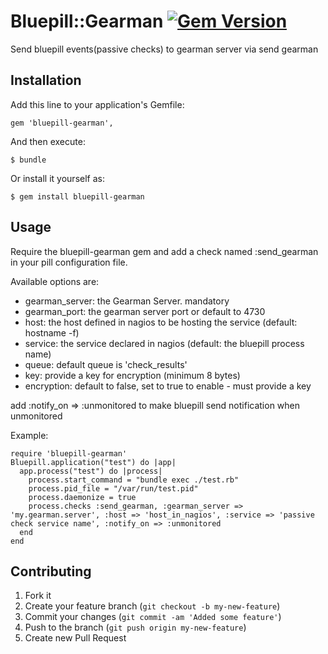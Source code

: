 # Bluepill::Gearman [![Gem Version](https://badge.fury.io/rb/bluepill-gearman.png)](http://badge.fury.io/rb/bluepill-gearman)

Send bluepill events(passive checks) to gearman server via send gearman

## Installation

Add this line to your application's Gemfile:

    gem 'bluepill-gearman', 

And then execute:

    $ bundle

Or install it yourself as:

    $ gem install bluepill-gearman

## Usage

Require the bluepill-gearman gem and add a check named :send_gearman in your pill configuration file.

Available options are:
  * gearman_server: the Gearman Server. mandatory
  * gearman_port: the gearman server port or default to 4730
  * host: the host defined in nagios to be hosting the service (default: hostname -f)
  * service: the service declared in nagios (default: the bluepill process name)
  * queue: default queue is 'check_results'
  * key: provide a key for encryption (minimum 8 bytes)
  * encryption: default to false, set to true to enable - must provide a key

add :notify_on => :unmonitored to make bluepill send notification when unmonitored

Example:

```
require 'bluepill-gearman'
Bluepill.application("test") do |app|
  app.process("test") do |process|
    process.start_command = "bundle exec ./test.rb"
    process.pid_file = "/var/run/test.pid"
    process.daemonize = true
    process.checks :send_gearman, :gearman_server => 'my.gearman.server', :host => 'host_in_nagios', :service => 'passive check service name', :notify_on => :unmonitored
  end
end
```


## Contributing

1. Fork it
2. Create your feature branch (`git checkout -b my-new-feature`)
3. Commit your changes (`git commit -am 'Added some feature'`)
4. Push to the branch (`git push origin my-new-feature`)
5. Create new Pull Request
